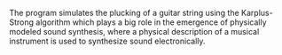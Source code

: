 The program simulates the plucking of a guitar string using the Karplus-Strong algorithm which plays a big role in the 
emergence of physically modeled sound synthesis, where a physical description of a musical instrument is used to synthesize sound electronically.
